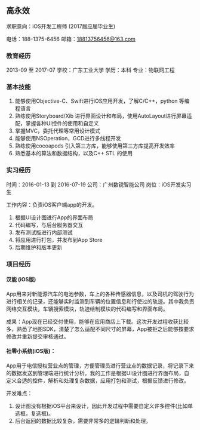 ## 高永效

求职意向：iOS开发工程师
(2017届应届毕业生)

电话：188-1375-6456
邮箱：18813756456@163.com


### 教育经历
     
 2013-09 至 2017-07 
 学校：广东工业大学 
 学历：本科 
 专业：物联网工程  
                 
### 基本技能

1. 能够使用Objective-C、Swift进行iOS应用开发，了解C/C++，python 等编程语言
2. 熟练使用Storyboard/Xib 进行界面设计和布局，使用AutoLayout进行屏幕适配，掌握各种UI控件的使用和自定义
3. 掌握MVC，委托代理等常用设计模式
4. 能够使用NSOperation，GCD进行多线程开发
5. 熟练使用cocoapods 引入第三方库，能够使用第三方库提高开发效率
5. 熟悉基本的算法和数据结构，以及C++ STL 的使用
 
### 实习经历

时间：2016-01-13 到 2016-07-19 
公司：广州数锐智能公司 
岗位：iOS开发实习生

工作内容：负责iOS客户端app的开发。

1. 根据UI设计图进行App的界面布局 
2. 代码编写，与后台服务器交互 
3. 发布测试版进行内部测试 
4. 将应用进行打包，并发布到App Store 
5. 后期维护和版本更新

### 项目经历

#### 汉能 (iOS版)
App用来对新能源汽车的电池参数，车上的各种传感器信息，以及司机的驾驶行为进行相关的记录，还能够实时监测到车辆的位置信息和行使过的轨迹。其中我负责网络交互模块，车辆搜索模块，轨迹绘制模块的代码编写和界面布局。

成果：App现在已经交付使用，能够在应用商店上下载。这次开发过程收获比较多，熟悉了地图SDK，清楚了怎么适配不同尺寸的屏幕，App被拒之后能够按要求修改并重新提交审核通过。

#### 社零小系统(iOS版)：

App用于电信授权营业点的管理，方便管理员进行营业点的数据记录，将记录下来的数据发送到管理端进行统计分析。我的工作是根据UI设计图进行界面布局，自定义合适的控件，解析和处理复杂数据，应用打包和测试，根据反馈进行修改。

开发难点：

1. 设计图没有根据iOS平台来设计，因此开发过程中需要自定义许多控件(比如单选框，复选框)。
2. 后台返回的数据比较复杂，需要非常多的逻辑判断和处理。

 

